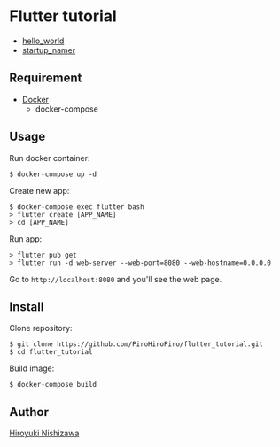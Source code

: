# Flutter tutorial

- [hello_world](https://flutter.dev/docs/get-started/codelab#step-1-create-the-starter-flutter-app)
- [startup_namer](https://flutter.dev/docs/get-started/codelab#step-1-create-the-starter-flutter-app)

## Requirement

- [Docker](https://www.docker.com/)
  - docker-compose

## Usage

Run docker container:

```console
$ docker-compose up -d
```

Create new app:

```console
$ docker-compose exec flutter bash
> flutter create [APP_NAME]
> cd [APP_NAME]
```

Run app:

```console
> flutter pub get
> flutter run -d web-server --web-port=8080 --web-hostname=0.0.0.0
```

Go to `http://localhost:8080` and you'll see the web page.

## Install

Clone repository:

```console
$ git clone https://github.com/PiroHiroPiro/flutter_tutorial.git
$ cd flutter_tutorial
```

Build image:

```console
$ docker-compose build
```

## Author

[Hiroyuki Nishizawa](https://github.com/PiroHiroPiro)

